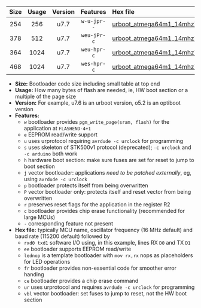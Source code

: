 |Size|Usage|Version|Features|Hex file|
|:-:|:-:|:-:|:-:|:--|
|254|256|u7.7|`w-u-jpr--`|[urboot_atmega64m1_14mhz7456_230400bps_rxb0_txb1_ur_vbl.hex](https://raw.githubusercontent.com/stefanrueger/urboot.hex/main/mcus/atmega64m1/fcpu_14mhz7456/230400_bps/urboot_atmega64m1_14mhz7456_230400bps_rxb0_txb1_ur_vbl.hex)|
|378|512|u7.7|`weu-jPr-c`|[urboot_atmega64m1_14mhz7456_230400bps_rxb0_txb1_ee_lednop_fr_ce_ur_vbl.hex](https://raw.githubusercontent.com/stefanrueger/urboot.hex/main/mcus/atmega64m1/fcpu_14mhz7456/230400_bps/urboot_atmega64m1_14mhz7456_230400bps_rxb0_txb1_ee_lednop_fr_ce_ur_vbl.hex)|
|364|1024|u7.7|`weu-hpr-c`|[urboot_atmega64m1_14mhz7456_230400bps_rxb0_txb1_ee_lednop_fr_ce_ur.hex](https://raw.githubusercontent.com/stefanrueger/urboot.hex/main/mcus/atmega64m1/fcpu_14mhz7456/230400_bps/urboot_atmega64m1_14mhz7456_230400bps_rxb0_txb1_ee_lednop_fr_ce_ur.hex)|
|468|1024|u7.7|`wes-hpr-c`|[urboot_atmega64m1_14mhz7456_230400bps_rxb0_txb1_ee_lednop_fr_ce.hex](https://raw.githubusercontent.com/stefanrueger/urboot.hex/main/mcus/atmega64m1/fcpu_14mhz7456/230400_bps/urboot_atmega64m1_14mhz7456_230400bps_rxb0_txb1_ee_lednop_fr_ce.hex)|

- **Size:** Bootloader code size including small table at top end
- **Usage:** How many bytes of flash are needed, ie, HW boot section or a multiple of the page size
- **Version:** For example, u7.6 is an urboot version, o5.2 is an optiboot version
- **Features:**
  + `w` bootloader provides `pgm_write_page(sram, flash)` for the application at `FLASHEND-4+1`
  + `e` EEPROM read/write support
  + `u` uses urprotocol requiring `avrdude -c urclock` for programming
  + `s` uses skeleton of STK500v1 protocol (deprecated); `-c urclock` and `-c arduino` both work
  + `h` hardware boot section: make sure fuses are set for reset to jump to boot section
  + `j` vector bootloader: applications *need to be patched externally*, eg, using `avrdude -c urclock`
  + `p` bootloader protects itself from being overwritten
  + `P` vector bootloader only: protects itself and reset vector from being overwritten
  + `r` preserves reset flags for the application in the register R2
  + `c` bootloader provides chip erase functionality (recommended for large MCUs)
  + `-` corresponding feature not present
- **Hex file:** typically MCU name, oscillator frequency (16 MHz default) and baud rate (115200 default) followed by
  + `rxd0 txd1` software I/O using, in this example, lines RX `D0` and TX `D1`
  + `ee` bootloader supports EEPROM read/write
  + `lednop` is a template bootloader with `mov rx,rx` nops as placeholders for LED operations
  + `fr` bootloader provides non-essential code for smoother error handing
  + `ce` bootloader provides a chip erase command
  + `ur` uses urprotocol and requires `avrdude -c urclock` for programming
  + `vbl` vector bootloader: set fuses to jump to reset, not the HW boot section
